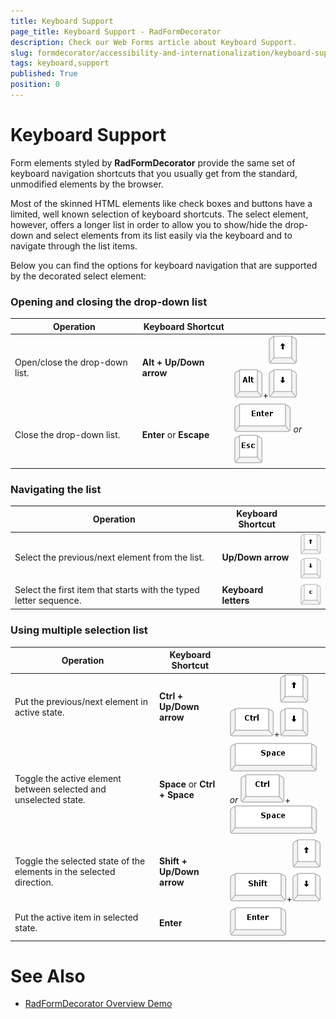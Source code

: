```yaml
---
title: Keyboard Support
page_title: Keyboard Support - RadFormDecorator
description: Check our Web Forms article about Keyboard Support.
slug: formdecorator/accessibility-and-internationalization/keyboard-support
tags: keyboard,support
published: True
position: 0
---
```


# Keyboard Support

Form elements styled by **RadFormDecorator** provide the same set of keyboard navigation shortcuts that you usually get from the standard, unmodified elements by the browser.

Most of the skinned HTML elements like check boxes and buttons have a limited, well known selection of keyboard shortcuts. The select element, however, offers a longer list in order to allow you to show/hide the drop-down and select elements from its list easily via the keyboard and to navigate through the list items.

Below you can find the options for keyboard navigation that are supported by the decorated select element:

### Opening and closing the drop-down list

| Operation | Keyboard Shortcut |  |
| ------ | ------ | ------ |
|Open/close the drop-down list.| **Alt + Up/Down arrow** |![radformdecorator-alt](images/radformdecorator-alt.png)+![radformdecorator-up-down](images/radformdecorator-up-down.png)|
|Close the drop-down list.| **Enter** or **Escape** |![radformdecorator-enter](images/radformdecorator-enter.png) *or* ![radformdecorator-esc](images/radformdecorator-esc.png) |

### Navigating the list

| Operation | Keyboard Shortcut |  |
| ------ | ------ | ------ |
|Select the previous/next element from the list.| **Up/Down arrow** |![radformdecorator-up-down](images/radformdecorator-up-down.png)|
|Select the first item that starts with the typed letter sequence.| **Keyboard letters** |![radformdecorator-letter](images/radformdecorator-letter.png)|

### Using multiple selection list

| Operation | Keyboard Shortcut |  |
| ------ | ------ | ------ |
|Put the previous/next element in active state.| **Ctrl + Up/Down arrow** |![radformdecorator-ctrl](images/radformdecorator-ctrl.png)+![radformdecorator-up-down](images/radformdecorator-up-down.png)|
|Toggle the active element between selected and unselected state.| **Space** or **Ctrl + Space** | ![radformdecorator-space](images/radformdecorator-space.png)*or* ![radformdecorator-ctrl](images/radformdecorator-ctrl.png)+![radformdecorator-space](images/radformdecorator-space.png)|
|Toggle the selected state of the elements in the selected direction.| **Shift + Up/Down arrow** |![radformdecorator-shift](images/radformdecorator-shift.png)+![radformdecorator-up-down](images/radformdecorator-up-down.png)|
|Put the active item in selected state.| **Enter** |![radformdecorator-enter](images/radformdecorator-enter.png)|

# See Also

 * [RadFormDecorator Overview Demo](https://demos.telerik.com/aspnet-ajax/formdecorator/examples/overview/defaultcs.aspx)
